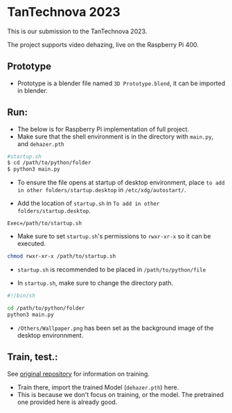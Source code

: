 # TanTechnova 2023
This is our submission to the TanTechnova 2023.

The project supports video dehazing, live on the Raspberry Pi 400.

## Prototype
* Prototype is a blender file named `3D Prototype.blend`, it can be imported in blender.

## Run:
* The below is for Raspberry Pi implementation of full project.
* Make sure that the shell environment is in the directory with `main.py`, and `dehazer.pth`
```sh
#startup.sh
$ cd /path/to/python/folder
$ python3 main.py 
```

* To ensure the file opens at startup of desktop environment, place `to add in other folders/startup.desktop` in `/etc/xdg/autostart/`.

* Add the location of `startup.sh` in `To add in other folders/startup.desktop`.
```.desktop
Exec=/path/to/startup.sh
```

* Make sure to set `startup.sh`'s permissions to `rwxr-xr-x` so it can be executed. 
```sh
chmod rwxr-xr-x /path/to/startup.sh
```

* `startup.sh` is recommended to be placed in `/path/to/python/file`

* In `startup.sh`, make sure to change the directory path.
```sh
#!/bin/sh

cd /path/to/python/folder
python3 main.py
```

* `/Others/Wallpaper.png` has been set as the background image of the desktop environnment.

## Train, test.:
See [original repository](https://github.com/MayankSingal/PyTorch-Image-Dehazing) for information on training.

* Train there, import the trained Model (`dehazer.pth`) here.
* This is because we don't focus on training, or the model. The pretrained one provided here is already good.

